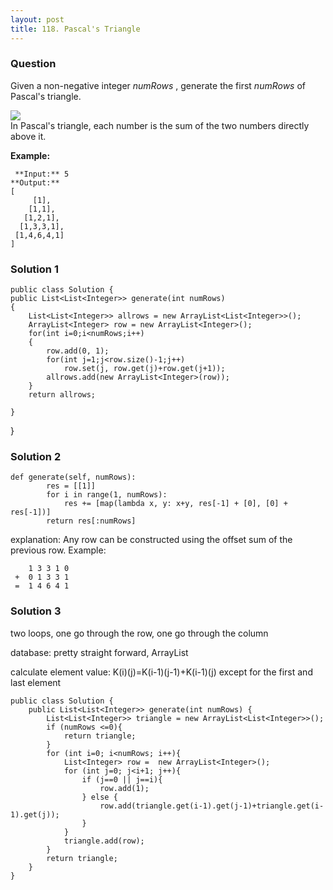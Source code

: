 ```yaml
---
layout: post
title: 118. Pascal's Triangle
---
```

### Question
Given a non-negative integer  _numRows_ , generate the first _numRows_ of
Pascal's triangle.

![](https://upload.wikimedia.org/wikipedia/commons/0/0d/PascalTriangleAnimated2.gif)  
In Pascal's triangle, each number is the sum of the two numbers directly above
it.

 **Example:**

    
    
     **Input:** 5
    **Output:**
    [
         [1],
        [1,1],
       [1,2,1],
      [1,3,3,1],
     [1,4,6,4,1]
    ]
    

### Solution 1
    
    
    public class Solution {
    public List<List<Integer>> generate(int numRows)
    {
    	List<List<Integer>> allrows = new ArrayList<List<Integer>>();
    	ArrayList<Integer> row = new ArrayList<Integer>();
    	for(int i=0;i<numRows;i++)
    	{
    		row.add(0, 1);
    		for(int j=1;j<row.size()-1;j++)
    			row.set(j, row.get(j)+row.get(j+1));
    		allrows.add(new ArrayList<Integer>(row));
    	}
    	return allrows;
    	
    }
    

}


### Solution 2
    
    
    def generate(self, numRows):
            res = [[1]]
            for i in range(1, numRows):
                res += [map(lambda x, y: x+y, res[-1] + [0], [0] + res[-1])]
            return res[:numRows]
    

explanation: Any row can be constructed using the offset sum of the previous
row. Example:

    
    
        1 3 3 1 0 
     +  0 1 3 3 1
     =  1 4 6 4 1


### Solution 3
two loops, one go through the row, one go through the column

database: pretty straight forward, ArrayList

calculate element value: K(i)(j)=K(i-1)(j-1)+K(i-1)(j) except for the first
and last element

    
    
    public class Solution {
        public List<List<Integer>> generate(int numRows) {
            List<List<Integer>> triangle = new ArrayList<List<Integer>>();
            if (numRows <=0){
                return triangle;
            }
            for (int i=0; i<numRows; i++){
                List<Integer> row =  new ArrayList<Integer>();
                for (int j=0; j<i+1; j++){
                    if (j==0 || j==i){
                        row.add(1);
                    } else {
                        row.add(triangle.get(i-1).get(j-1)+triangle.get(i-1).get(j));
                    }
                }
                triangle.add(row);
            }
            return triangle;
        }
    }



